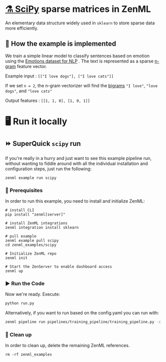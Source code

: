 # [⚗️ SciPy](https://scipy.org/) sparse matrices in ZenML

An elementary data structure widely used in `sklearn` to store sparse data more
efficiently.

## 🧰 How the example is implemented

We train a simple linear model to classify sentences based on emotion using
the [Emotions dataset for NLP](https://www.kaggle.com/datasets/praveengovi/emotions-dataset-for-nlp)
. The text is represented as a
sparse [n-gram](https://en.wikipedia.org/wiki/N-gram) feature vector.

Example input : `[["I love dogs"], ["I love cats"]]`

If we set `n = 2`, the n-gram vectorizer will find
the [bigrams](https://en.wikipedia.org/wiki/Bigram) `"I love"`, `"love dogs"`,
and `"love cats"`

Output features : `[[1, 1, 0], [1, 0, 1]]`

# 🖥 Run it locally

## ⏩ SuperQuick `scipy` run

If you're really in a hurry and just want to see this example pipeline run,
without wanting to fiddle around with all the individual installation and
configuration steps, just run the following:

```shell
zenml example run scipy
```

### 📄 Prerequisites

In order to run this example, you need to install and initialize ZenML:

```shell
# install CLI
pip install "zenml[server]"

# install ZenML integrations
zenml integration install sklearn

# pull example
zenml example pull scipy
cd zenml_examples/scipy

# Initialize ZenML repo
zenml init

# Start the ZenServer to enable dashboard access
zenml up
```

### ▶️ Run the Code

Now we're ready. Execute:

```bash
python run.py
```

Alternatively, if you want to run based on the config.yaml you can run with:

```bash
zenml pipeline run pipelines/training_pipeline/training_pipeline.py -c config.yaml
```


### 🧽 Clean up

In order to clean up, delete the remaining ZenML references.

```shell
rm -rf zenml_examples
```
